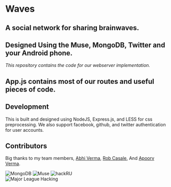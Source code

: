 # Waves
## A social network for sharing brainwaves. 
## Designed Using the Muse, MongoDB, Twitter and your Android phone. 

*This repository contains the code for our webserver implementation.*

## App.js contains most of our routes and useful pieces of code. 

## Development
This is built and designed using NodeJS, Express.js, and LESS for css preprocessing. We also support facebook, github, and twitter authentication for user accounts. 


## Contributors
Big thanks to my team members, [Abhi Verma](), [Rob Casale](), And [Apoorv Verma](). 


![MongoDB](http://www.mongodb.org/static/images/mongodb-logo-large.png)
![Muse](http://www.choosemuse.com/wp-content/uploads/2014/10/muse_logo_noTag1.png)
![hackRU](http://hackru.org/img/hack_ru_logo.png)  
![Major League Hacking](http://mlh.io/assets/logos/mlh-small-text-21f0abdc906225a212cac33b7c6a5139.png) 
 
